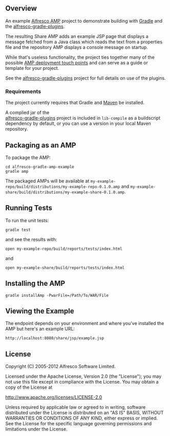 Overview
--------

An example [Alfresco AMP](http://wiki.alfresco.com/wiki/AMP_Files) project to
demonstrate building with [Gradle](http://gradle.org) and the 
[alfresco-gradle-plugins](https://github.com/AlfrescoLabs/alfresco-gradle-plugins).

The resulting Share AMP adds an example JSP page that displays a message fetched from
a Java class which reads the text from a properties file and the repository AMP
displays a console message on startup.

While that's useless functionality,
the project ties together many of the possible 
[AMP deployment touch points](http://wiki.alfresco.com/wiki/Developing_an_Alfresco_Module) and 
can serve as a guide or template for your project.

See the [alfresco-gradle-plugins](https://github.com/AlfrescoLabs/alfresco-gradle-plugins) project
for full details on use of the plugins.

### Requirements

The project currently requires that Gradle and [Maven](http://maven.apache.org) be installed.

A complied jar of the  
[alfresco-gradle-plugins](https://github.com/Alfresco/alfresco-gradle-plugins) project is included
in `lib-compile` as a buildscript dependency by default, or you can use a version in your local 
Maven repository.


Packaging as an AMP
-------------------

To package the AMP:

	cd alfresco-gradle-amp-example
	gradle amp
		
The packaged AMPs will be available at `my-example-repo/build/distributions/my-example-repo-0.1.0.amp`
and `my-example-share/build/distributions/my-example-share-0.1.0.amp`.


Running Tests
-------------

To run the unit tests:

	gradle test
		
and see the results with:

	open my-example-repo/build/reports/tests/index.html

and

	open my-example-share/build/reports/tests/index.html 



Installing the AMP
------------------

	gradle installAmp -PwarFile=/Path/To/WAR/File


Viewing the Example
-------------------

The endpoint depends on your environment and where you've installed the AMP but 
here's an example URL:

	http://localhost:8080/share/jsp/example.jsp

	
License
-------

Copyright (C) 2005-2012 Alfresco Software Limited.

Licensed under the Apache License, Version 2.0 (the "License");
you may not use this file except in compliance with the License.
You may obtain a copy of the License at

http://www.apache.org/licenses/LICENSE-2.0

Unless required by applicable law or agreed to in writing, software
distributed under the License is distributed on an "AS IS" BASIS,
WITHOUT WARRANTIES OR CONDITIONS OF ANY KIND, either express or implied.
See the License for the specific language governing permissions and
limitations under the License.
